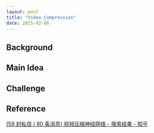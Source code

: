 ```yaml
---
layout: post
title: "Video Compression"
date: 2025-02-06
---
```


## Background



## Main Idea



## Challenge



## Reference

[(59 封私信 / 80 条消息) 视频压缩神经网络 - 搜索结果 - 知乎](https://www.zhihu.com/search?type=content&q=视频压缩神经网络)


